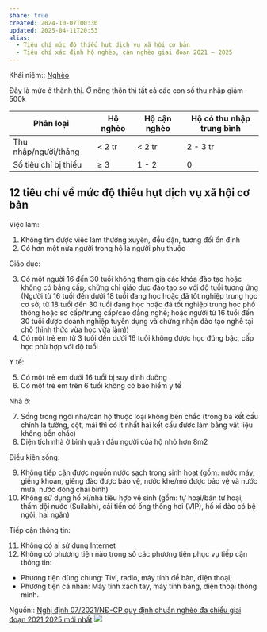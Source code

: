 ```yaml
---
share: true
created: 2024-10-07T00:30
updated: 2025-04-11T20:53
alias:
  - Tiêu chí mức độ thiếu hụt dịch vụ xã hội cơ bản
  - Tiêu chí xác định hộ nghèo, cận nghèo giai đoạn 2021 – 2025
---
```

Khái niệm:: [Nghèo](../../../%CE%9E%20Kh%C3%A1i%20ni%E1%BB%87m/Ngh%C3%A8o.md)

Đây là mức ở thành thị. Ở nông thôn thì tất cả các con số thu nhập giảm 500k

| Phân loại            | Hộ nghèo | Hộ cận nghèo | Hộ có thu nhập trung bình |
| -------------------- | -------- | ------------ | ------------------------- |
| Thu nhập/người/tháng | < 2 tr   | < 2 tr       | 2 - 3 tr                  |
| Số tiêu chí bị thiếu | ≥ 3      | 1 - 2        | 0                         |

## 12 tiêu chí về mức độ thiếu hụt dịch vụ xã hội cơ bản
Việc làm:
1. Không tìm được việc làm thường xuyên, đều đặn, tương đối ổn định
2. Có hơn một nửa người trong hộ là người phụ thuộc

Giáo dục:

3. Có một người 16 đến 30 tuổi không tham gia các khóa đào tạo hoặc không có bằng cấp, chứng chỉ giáo dục đào tạo so với độ tuổi tương ứng (Người từ 16 tuổi đến dưới 18 tuổi đang học hoặc đã tốt nghiệp trung học cơ sở; từ 18 tuổi đến 30 tuổi đang học hoặc đã tốt nghiệp trung học phổ thông hoặc sơ cấp/trung cấp/cao đẳng nghề; hoặc người từ 16 tuổi đến 30 tuổi được doanh nghiệp tuyển dụng và chứng nhận đào tạo nghề tại chỗ (hình thức vừa học vừa làm))
4. Có một trẻ em từ 3 tuổi đến dưới 16 tuổi không được học đúng bậc, cấp học phù hợp với độ tuổi 

Y tế:

5. Có một trẻ em dưới 16 tuổi bị suy dinh dưỡng
6. Có một trẻ em trên 6 tuổi không có bảo hiểm y tế

Nhà ở:

7. Sống trong ngôi nhà/căn hộ thuộc loại không bền chắc (trong ba kết cấu chính là tường, cột, mái thì có ít nhất hai kết cấu được làm bằng vật liệu không bền chắc)
8. Diện tích nhà ở bình quân đầu người của hộ nhỏ hơn 8m2

Điều kiện sống:

9. Không tiếp cận được nguồn nước sạch trong sinh hoạt (gồm: nước máy, giếng khoan, giếng đào được bảo vệ, nước khe/mó được bảo vệ và nước mưa, nước đóng chai bình)
10. Không sử dụng hố xí/nhà tiêu hợp vệ sinh (gồm: tự hoại/bán tự hoại, thấm dội nước (Suilabh), cải tiến có ống thông hơi (VIP), hố xí đào có bệ ngồi, hai ngăn) 

Tiếp cận thông tin:

11. Không có ai sử dụng Internet
12. Không có phương tiện nào trong số các phương tiện phục vụ tiếp cận thông tin:
  - Phương tiện dùng chung: Tivi, radio, máy tính để bàn, điện thoại;
  - Phương tiện cá nhân: Máy tính xách tay, máy tính bảng, điện thoại thông minh. 


Nguồn:: [Nghị định 07/2021/NĐ-CP quy định chuẩn nghèo đa chiều giai đoạn 2021 2025 mới nhất](https://thuvienphapluat.vn/van-ban/Van-hoa-Xa-hoi/Nghi-dinh-07-2021-ND-CP-quy-dinh-chuan-ngheo-da-chieu-giai-doan-2021-2025-463908.aspx)
![](https://www.gso.gov.vn/wp-content/uploads/2024/04/image004-1.png) 